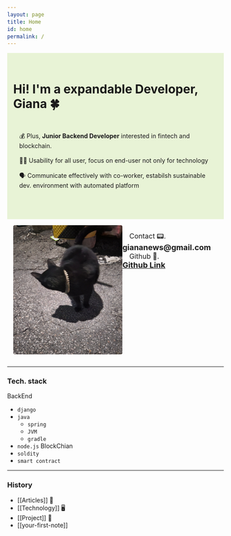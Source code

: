 ```yaml
---
layout: page
title: Home
id: home
permalink: /
---
```

<div  width="1500em" height="200em" style="padding: 2em 1em; background: #E8F3D6">
<h1>Hi! I'm a expandable Developer, Giana 🍀</h1>

<p style="padding: 2em 1em; border-radius: 4px;">
  💰 Plus, <span style="font-weight: bold">Junior Backend Developer</span> interested in fintech and blockchain.
  <br><br>
  👩‍🦯 Usability for all user, focus on end-user not only for technology
  <br><br>
  🗣 Communicate effectively with co-worker, estabilsh sustainable dev. environment with automated platform 
</p>
</div>

<div style="padding:1em 1em; display:flex; justify-content:flex-start;">
<img src="../assets/image.jpg" height="300em" width="300em" style="border-radius:4px; contain-intrinsic-width: none;">
<div style="padding:1em 0em;">
<span style="font-size: medium; padding: 0em 1em;">Contact 📟. <br><strong style="font-size: large;">giananews@gmail.com</strong></span>
<br>
<span style="font-size: medium; padding: 0em 1em;">Github 🫙.<br> <strong style="font-size: large;">
<a href="https://github.com/califonia-ahri/">Github Link</a>
</strong></span>
</div>
</div>

<hr>

### Tech. stack
BackEnd
- ```django```
- ```java```
  - ```spring```
  - ```JVM```
  - ```gradle```
- ```node.js```
BlockChian
- ```soldity```
- ```smart contract```

<hr>

### History
- [[Articles]] 📰
- [[Technology]] 🖥️
- [[Project]] 🤼
- [[your-first-note]]

<style>
  .wrapper {
    max-width: 46em;
  }
</style>
